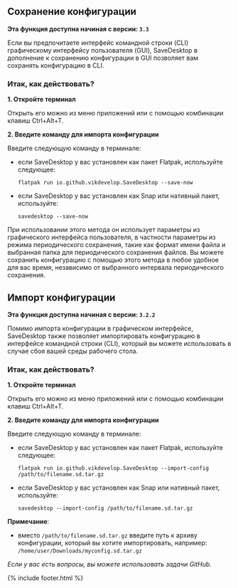 ## Сохранение конфигурации

**Эта функция доступна начиная с версии: `3.3`**

Если вы предпочитаете интерфейс командной строки (CLI) графическому интерфейсу пользователя (GUI), SaveDesktop в дополнение к сохранению конфигурации в GUI позволяет вам сохранять конфигурацию в CLI.

### Итак, как действовать?
**1. Откройте терминал**

Открыть его можно из меню приложений или с помощью комбинации клавиш Ctrl+Alt+T.

**2. Введите команду для импорта конфигурации**

Введите следующую команду в терминале:
- если SaveDesktop у вас установлен как пакет Flatpak, используйте следующее:
     ```
     flatpak run io.github.vikdevelop.SaveDesktop --save-now
     ```
- если SaveDesktop у вас установлен как Snap или нативный пакет, используйте: 
     ```
     savedesktop --save-now
     ```

При использовании этого метода он использует параметры из графического интерфейса пользователя, в частности параметры из режима периодического сохранения, такие как формат имени файла и выбранная папка для периодического сохранения файлов. Вы можете сохранить конфигурацию с помощью этого метода в любое удобное для вас время, независимо от выбранного интервала периодического сохранения.

## Импорт конфигурации

**Эта функция доступна начиная с версии: `3.2.2`**

Помимо импорта конфигурации в графическом интерфейсе, SaveDesktop также позволяет импортировать конфигурацию в интерфейсе командной строки (CLI), который вы можете использовать в случае сбоя вашей среды рабочего стола.

### Итак, как действовать?
**1. Откройте терминал**

Открыть его можно из меню приложений или с помощью комбинации клавиш Ctrl+Alt+T.

**2. Введите команду для импорта конфигурации**

Введите следующую команду в терминале:
- если SaveDesktop у вас установлен как пакет Flatpak, используйте следующее:

     ```
     flatpak run io.github.vikdevelop.SaveDesktop --import-config /path/to/filename.sd.tar.gz
     ```

- если SaveDesktop у вас установлен как Snap или нативный пакет, используйте: 
     ```
     savedesktop --import-config /path/to/filename.sd.tar.gz
     ```

**Примечание**:
- вместо `/path/to/filename.sd.tar.gz` введите путь к архиву конфигурации, который вы хотите импортировать, например: `/home/user/Downloads/myconfig.sd.tar.gz`

_Если у вас есть вопросы, вы можете использовать задачи GitHub._

{% include footer.html %}
